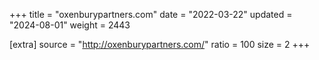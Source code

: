 +++
title = "oxenburypartners.com"
date = "2022-03-22"
updated = "2024-08-01"
weight = 2443

[extra]
source = "http://oxenburypartners.com/"
ratio = 100
size = 2
+++
